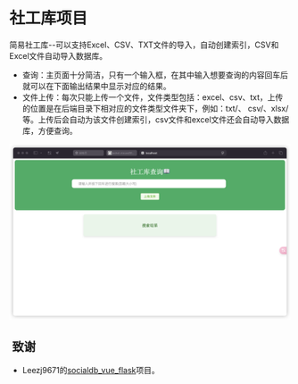 # 社工库项目
简易社工库--可以支持Excel、CSV、TXT文件的导入，自动创建索引，CSV和Excel文件自动导入数据库。

- 查询：主页面十分简洁，只有一个输入框，在其中输入想要查询的内容回车后就可以在下面输出结果中显示对应的结果。
- 文件上传：每次只能上传一个文件，文件类型包括：excel、csv、txt，上传的位置是在后端目录下相对应的文件类型文件夹下，例如：txt/、 csv/、xlsx/ 等。上传后会自动为该文件创建索引，csv文件和excel文件还会自动导入数据库，方便查询。

![page1](static/page1.png)

##  致谢

- Leezj9671的[socialdb_vue_flask](https://github.com/Leezj9671/socialdb_vue_flask)项目。
